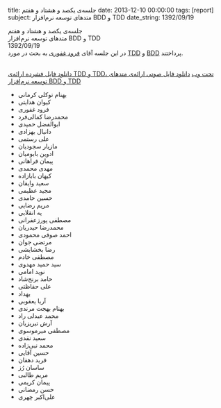 title: جلسه‌ی یکصد و هشتاد و هفتم
date: 2013-12-10 00:00:00
tags: [report]
subject: متدهای توسعه نرم‌افزار BDD و TDD
date_string: 1392/09/19


<div class="title">
جلسه‌ی یکصد و هشتاد و هفتم
</div>

<div class="subject">
متدهای توسعه نرم‌افزار BDD و TDD
</div>

<div class="date">
1392/09/19
</div>

<div class="body">
در این جلسه آقای <a href="http;//cyberrabbits.net">فرود غفوری</a> به بحث در مورد <a href="http;//en.wikipedia.org/wiki/Test-driven_development">TDD</a> و <a href="http;//en.wikipedia.org/wiki/Behavior-driven_development">BDD</a> پرداختند.<br><br>

<a href="/presentations/92_09_19_tdd.zip" class="attachment">دانلود فایل فشرده ارائه‌ی TDD و TDD، تحت وب</a>
<a href="/audios/92_09_19_tdd.ogg" class="attachment">دانلود فایل صوتی ارائه‌ی متدهای توسعه نرم‌افزار BDD و TDD</a>

<ul class="members bullet">
<li>بهنام توکلی کرمانی</li>
<li>کیوان هدایتی</li>
<li>فرود غفوری</li>
<li>محمدرضا کمالی‌فرد</li>
<li>ابوالفضل حمیدی</li>
<li>دانیال بهزادی</li>
<li>علی رستمی</li>
<li>مازیار سجودیان</li>
<li>ادوین بابومیان</li>
<li>پیمان فراهانی</li>
<li>مهدی محمدی</li>
<li>کیهان بابازاده</li>
<li>سعید وایقان</li>
<li>مجید عظیمی</li>
<li>حسین حامدی</li>
<li>مریم رضایی</li>
<li>یه انقلابی</li>
<li>مصطفی پورزعفرانی</li>
<li>محمدرضا حیدریان</li>
<li>احمد صوفی محمودی</li>
<li>مرتضی جوان</li>
<li>رضا بخشایشی</li>
<li>مصطفی خادم</li>
<li>سید حمید مهدوی</li>
<li>نوید امامی</li>
<li>حامد برنج‌شاد</li>
<li>علی حفاظتی</li>
<li>بهداد</li>
<li>آریا یعقوبی</li>
<li>بهنام بهجت مرندی</li>
<li>محمد عبدلی راد</li>
<li>آرش تبریزیان</li>
<li>مصطفی میرموسوی</li>
<li>سعید نقدی</li>
<li>محمد نبی‌زاده</li>
<li>حسین آقایی</li>
<li>فرید دهقان</li>
<li>ساسان رُز</li>
<li>مریم طالبی</li>
<li>پیمان کریمی</li>
<li>حسن رمضانی</li>
<li>علی‌اکبر چهری</li>
</ul>

<br />
</div>
